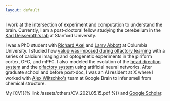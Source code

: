 ```yaml
---
layout: default
---
```


I work at the intersection of experiment and computation to understand the brain. Currently, I am a post-doctoral fellow studying the cerebellum in the [Karl Deisseroth's lab](https://web.stanford.edu/group/dlab/) at Stanford University.

I was a PhD student with [Richard Axel](https://zuckermaninstitute.columbia.edu/richard-axel-md) and [Larry Abbott](https://zuckermaninstitute.columbia.edu/larry-f-abbott-phd) at Columbia University. I studied how [value was imposed during olfactory learning](https://doi.org/10.1016/j.neuron.2020.07.033) with a series of calcium imaging and optogenetic experiments in the piriform cortex, OFC, and mPFC. I also modeled the evolution of the [head direction system](https://iclr.cc/virtual_2020/poster_HklSeREtPB.html) and the [olfactory system](https://www.biorxiv.org/content/10.1101/2021.04.15.439917v1) using artificial neural networks. After graduate school and before post-doc, I was an AI resident at X where I worked with [Alex Wiltschko's](https://research.google/people/105779/) team at Google Brain to infer smell from chemical structure.

My [CV]({% link /assets/others/CV_2021.05.15.pdf %}) and [Google Scholar](https://scholar.google.com/citations?user=GjCIDGQAAAAJ&hl=en).

